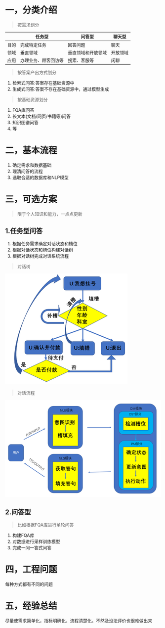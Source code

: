 ##
# 一，分类介绍

> 按需求划分


|      | 任务型               | 问答型             | 聊天型   |
| ------ | ---------------------- | -------------------- | ---------- |
| 目的 | 完成特定任务         | 回答问题           | 聊天     |
| 领域 | 垂直领域             | 垂直领域和开放领域 | 开放领域 |
| 应用 | 办理业务、顾客回访等 | 搜索、客服等       | 闲聊     |

> 按答案产出方式划分

1. 检索式问答:答案存在基础资源中
2. 生成式问答:答案不存在基础资源中，通过模型生成

> 按基础资源划分

1. FQA库问答
2. 长文本(文档/网页/书籍等)问答
3. 知识图谱问答
4. 等

# 二，基本流程

1. 确定需求和数据基础
2. 理清问答的流程
3. 选取合适的数据库和NLP模型

# 三，可选方案

> 限于个人知识和能力，一点点更新

## 1.任务型问答

1. 根据任务需求确定对话状态和槽位
2. 根据对话状态和槽位构建对话树
3. 根据对话树完成对话系统流程

> 对话树

![对话树](./NLP_img/对话树.png)

> 对话流程

![对话流程](./NLP_img/对话流程.png)


## 2.问答型

> 比如根据FQA库进行单轮问答

1. 构建FQA库
2. 对数据进行采样训练模型
3. 完成一问一答式问答

# 四，工程问题

每种方式都有不同的问题

# 五，经验总结

尽量使需求简单化，指标明确化，流程清楚化。不然及没法评价也很难做出来

